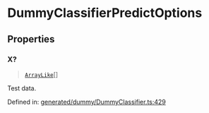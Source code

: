# DummyClassifierPredictOptions

## Properties

### X?

> [`ArrayLike`](../types/ArrayLike.md)[]

Test data.

Defined in:  [generated/dummy/DummyClassifier.ts:429](https://github.com/transitive-bullshit/scikit-learn-ts/blob/92ab806/packages/sklearn/src/generated/dummy/DummyClassifier.ts#L429)
